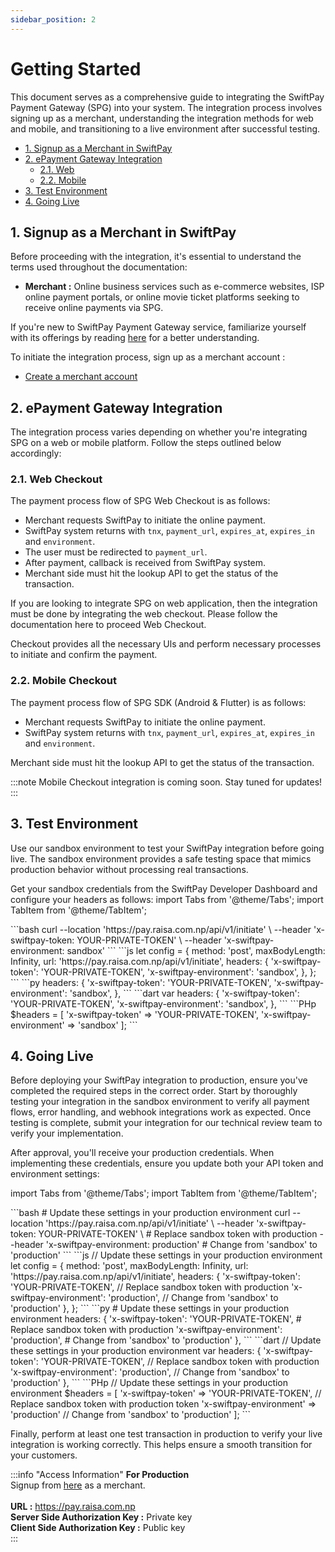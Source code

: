 ```yaml
---
sidebar_position: 2
---
```


# Getting Started

This document serves as a comprehensive guide to integrating the SwiftPay Payment Gateway (SPG) into your system. The integration process involves signing up as a merchant, understanding the integration methods for web and mobile, and transitioning to a live environment after successful testing.



- [1. Signup as a Merchant in SwiftPay](#1-signup-as-a-merchant-in-swiftpay)
- [2. ePayment Gateway Integration](#2-epayment-gateway-integration) 
	- [2.1. Web](#21-web-checkout)
	- [2.2. Mobile](#22-mobile-checkout) 
- [3. Test Environment](#3-test-environment)
- [4. Going Live](#4-going-live)


## 1. Signup as a Merchant in SwiftPay

Before proceeding with the integration, it's essential to understand the terms used throughout the documentation:

- **Merchant :** Online business services such as e-commerce websites, ISP online payment portals, or online movie ticket platforms seeking to receive online payments via SPG.


If you're new to SwiftPay Payment Gateway service, familiarize yourself with its offerings by reading [here](./intro)  for a better understanding.

To initiate the integration process, sign up  as a merchant account :


- [Create a merchant account](https://pay.raisa.com.np/merchant)



## 2. ePayment Gateway Integration 
The integration process varies depending on whether you're integrating SPG on a web or mobile platform. Follow the steps outlined below accordingly:

### 2.1. Web Checkout
The payment process flow of SPG Web Checkout is as follows:

- Merchant requests SwiftPay to initiate the online payment.
- SwiftPay system returns with `tnx`, `payment_url`, `expires_at`, `expires_in` and `environment`.
- The user must be redirected to `payment_url`.
- After payment, callback is received from SwiftPay system.
- Merchant side must hit the lookup API to get the status of the transaction.

If you are looking to integrate SPG on web application, then the integration must be done by integrating the web checkout. Please follow the documentation here to proceed Web Checkout.

Checkout provides all the necessary Uls and perform necessary processes to initiate and confirm the payment.

### 2.2. Mobile Checkout

The payment process flow of SPG SDK (Android & Flutter) is as follows:

- Merchant requests SwiftPay to initiate the online payment.
- SwiftPay system returns with `tnx`, `payment_url`, `expires_at`, `expires_in` and `environment`.

Merchant side must hit the lookup API to get the status of the transaction.

:::note
Mobile Checkout integration is coming soon. Stay tuned for updates!
:::


## 3. Test Environment

Use our sandbox environment to test your SwiftPay integration before going live. The sandbox environment provides a safe testing space that mimics production behavior without processing real transactions.

Get your sandbox credentials from the SwiftPay Developer Dashboard and configure your headers as follows:
import Tabs from '@theme/Tabs';
import TabItem from '@theme/TabItem';

<Tabs groupId="language">
  <TabItem value="curl" label="Curl">
  ```bash
  curl --location 'https://pay.raisa.com.np/api/v1/initiate' \
    --header 'x-swiftpay-token: YOUR-PRIVATE-TOKEN' \  
    --header 'x-swiftpay-environment: sandbox'       
  ```
  </TabItem>

  <TabItem value="js" label="Js">
    ```js    
    let config = {
      method: 'post',
      maxBodyLength: Infinity,
      url: 'https://pay.raisa.com.np/api/v1/initiate',
      headers: { 
        'x-swiftpay-token': 'YOUR-PRIVATE-TOKEN', 
        'x-swiftpay-environment': 'sandbox',   
      },
    };
    ```
  </TabItem>
  <TabItem value="py" label="Python">
    ```py    
    headers: { 
      'x-swiftpay-token': 'YOUR-PRIVATE-TOKEN',
      'x-swiftpay-environment': 'sandbox',  
    },  
    ```
  </TabItem>
  <TabItem value="dart" label="Dart">
    ```dart
    var headers: { 
      'x-swiftpay-token': 'YOUR-PRIVATE-TOKEN',
      'x-swiftpay-environment': 'sandbox',  
    },
    ```
  </TabItem>
  <TabItem value="php" label="Php">
    ```PHp
    $headers = [
        'x-swiftpay-token' => 'YOUR-PRIVATE-TOKEN', 
        'x-swiftpay-environment' => 'sandbox'    
    ];
    ```
  </TabItem>
</Tabs>

## 4. Going Live

Before deploying your SwiftPay integration to production, ensure you've completed the required steps in the correct order. Start by thoroughly testing your integration in the sandbox environment to verify all payment flows, error handling, and webhook integrations work as expected. Once testing is complete, submit your integration for our technical review team to verify your implementation.

After approval, you'll receive your production credentials. When implementing these credentials, ensure you update both your API token and environment settings:

import Tabs from '@theme/Tabs';
import TabItem from '@theme/TabItem';

<Tabs groupId="language">
  <TabItem value="curl" label="Curl">
  ```bash
  # Update these settings in your production environment
  curl --location 'https://pay.raisa.com.np/api/v1/initiate' \
    --header 'x-swiftpay-token: YOUR-PRIVATE-TOKEN' \    # Replace sandbox token with production
    --header 'x-swiftpay-environment: production'        # Change from 'sandbox' to 'production'
  ```
  </TabItem>

  <TabItem value="js" label="Js">
    ```js    
    // Update these settings in your production environment
    let config = {
      method: 'post',
      maxBodyLength: Infinity,
      url: 'https://pay.raisa.com.np/api/v1/initiate',
      headers: { 
        'x-swiftpay-token': 'YOUR-PRIVATE-TOKEN', // Replace sandbox token with production
        'x-swiftpay-environment': 'production',   // Change from 'sandbox' to 'production'
      },
    };
    ```
  </TabItem>
  <TabItem value="py" label="Python">
    ```py
    # Update these settings in your production environment
    headers: { 
      'x-swiftpay-token': 'YOUR-PRIVATE-TOKEN', # Replace sandbox token with production
      'x-swiftpay-environment': 'production',   # Change from 'sandbox' to 'production'
    },  
    ```
  </TabItem>
  <TabItem value="dart" label="Dart">
    ```dart
    // Update these settings in your production environment
    var headers: { 
      'x-swiftpay-token': 'YOUR-PRIVATE-TOKEN', // Replace sandbox token with production
      'x-swiftpay-environment': 'production',   // Change from 'sandbox' to 'production'
    },
    ```
  </TabItem>
  <TabItem value="php" label="Php">
    ```PHp
    // Update these settings in your production environment
    $headers = [
        'x-swiftpay-token' => 'YOUR-PRIVATE-TOKEN',  // Replace sandbox token with production token
        'x-swiftpay-environment' => 'production'     // Change from 'sandbox' to 'production'
    ];
    ```
  </TabItem>
</Tabs>

Finally, perform at least one test transaction in production to verify your live integration is working correctly. This helps ensure a smooth transition for your customers.

:::info "Access Information"
   **For Production** <br />Signup from [here](https://pay.raisa.com.np/merchant) as a merchant.<br />    
   **URL :** https://pay.raisa.com.np <br /> 
   **Server Side Authorization Key :** Private key <br />
   **Client Side Authorization Key :** Public key  
::: 

